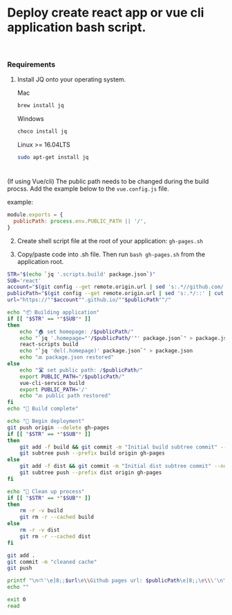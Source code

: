 # Deploy create react app or vue cli application bash script.

<br>

### Requirements

1. Install <a scr="https://stedolan.github.io/jq/" target="_blank">JQ</a> onto your operating system.

<ul>

Mac
```bash
brew install jq
```

Windows
```bash
choco install jq
```

Linux >= 16.04LTS 
```bash
sudo apt-get install jq
```
</ul>

#

(If using Vue/cli)
The public path needs to be changed during the build procss. Add the example below to the `vue.config.js` file.

example:
```js
module.exports = {
  publicPath: process.env.PUBLIC_PATH || '/',
}
```

2. Create shell script file at the root of your application: `gh-pages.sh`

3. Copy/paste code into .sh file. Then run `bash gh-pages.sh` from the application root.
```bash
STR="$(echo `jq '.scripts.build' package.json`)"
SUB='react'
account="$(git config --get remote.origin.url | sed 's:.*//github.com/::' | cut -f1 -d"/")"
publicPath="$(git config --get remote.origin.url | sed 's:.*/::' | cut -f1 -d".")"
url="https://""$account"".github.io/""$publicPath""/"

echo "📦 Building application"
if [[ "$STR" == *"$SUB"* ]]
then
    echo "🏠 set homepage: /$publicPath/"
    echo "`jq '.homepage="'/$publicPath/'"' package.json`" > package.json
    react-scripts build
    echo "`jq 'del(.homepage)' package.json`" > package.json
    echo "🔙 package.json restored"
else
    echo "🛣️ set public path: /$publicPath/"
    export PUBLIC_PATH="/$publicPath/"
    vue-cli-service build
    export PUBLIC_PATH='/'
    echo "🔙 public path restored"
fi
echo "🏁 Build complete"

echo "🚀 Begin deployment"
git push origin --delete gh-pages
if [[ "$STR" == *"$SUB"* ]]
then
    git add -f build && git commit -m "Initial build subtree commit" --no-verify
    git subtree push --prefix build origin gh-pages
else
    git add -f dist && git commit -m "Initial dist subtree commit" --no-verify
    git subtree push --prefix dist origin gh-pages
fi

echo "🛁 Clean up process"
if [[ "$STR" == *"$SUB"* ]]
then
    rm -r -v build
    git rm -r --cached build
else
    rm -r -v dist
    git rm -r --cached dist
fi

git add .
git commit -m "cleaned cache"
git push

printf "\n⛅'\e]8;;$url\e\\Github pages url: $publicPath\e]8;;\e\\\'\n"
echo ""

exit 0
read
```